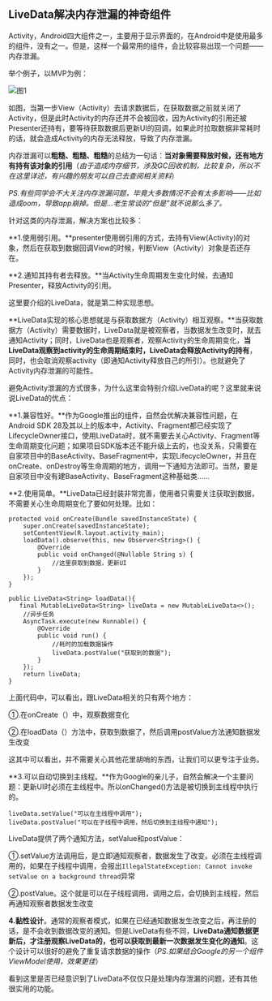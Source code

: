 ## LiveData解决内存泄漏的神奇组件

Activity，Android四大组件之一，主要用于显示界面的，在Android中是使用最多的组件，没有之一。但是，这样一个最常用的组件，会比较容易出现一个问题——内存泄漏。

举个例子，以MVP为例：

![图1](E:\doc\MarkDown\LiveData1.png)

如图，当第一步View（Activity）去请求数据后，在获取数据之前就关闭了Activity，但是此时Activity的内存还并不会被回收，因为Activity的引用还被Presenter还持有，要等待获取数据后更新UI的回调，如果此时拉取数据非常耗时的话，就会造成Activity的内存无法释放，导致了内存泄漏。

内存泄漏可以**粗糙、粗糙、粗糙**的总结为一句话：**当对象需要释放时候，还有地方有持有该对象的引用**（*由于造成内存细节，涉及GC回收机制，比较复杂，所以不在这里详述，有兴趣的朋友可以自己去查阅相关资料*）

*PS.有些同学会不大关注内存泄漏问题，毕竟大多数情况不会有太多影响——比如造成oom，导致app崩掉。但是...老生常谈的“但是”就不说那么多了。*

针对这类的内存泄漏，解决方案也比较多：

**1.使用弱引用。**presenter使用弱引用的方式，去持有View(Activity)的对象，然后在获取到数据回调View的时候，判断View（Activity）对象是否还存在。

**2.通知其持有者去释放。**当Activity生命周期发生变化时候，去通知Presenter，释放Activity的引用。

这里要介绍的LiveData，就是第二种实现思想。

**LiveData实现的核心思想就是与获取数据方（Activity）相互观察。**当获取数据方（Activity）需要数据时，LiveData就是被观察者，当数据发生改变时，就去通知Activity；同时，LiveData也是观察者，观察Activity的生命周期变化，**当LiveData观察到activity的生命周期结束时，LiveData会释放Activity的持有**，同时，也会取消观察activity（即通知Activity释放自己的所引）。也就避免了Activity内存泄漏的可能性。

避免Activity泄漏的方式很多，为什么这里会特别介绍LiveData的呢？这里就来说说LiveData的优点：

**1.兼容性好。**作为Google推出的组件，自然会优解决兼容性问题，在Android SDK 28及其以上的版本中，Activity、Fragment都已经实现了LifecycleOwner接口，使用LiveData时，就不需要去关心Activity、Fragment等生命周期变化问题；如果项目SDK版本还不能升级上去的，也没关系，只需要在自家项目中的BaseActivity、BaseFragment中，实现LifecycleOwner，并且在onCreate、onDestroy等生命周期的地方，调用一下通知方法即可。当然，要是自家项目中没有建BaseActivity、BaseFragment这种基础类......

**2.使用简单。**LiveData已经封装非常完善，使用者只需要关注获取到数据，不需要关心生命周期变化了要如何处理。比如：

```
protected void onCreate(Bundle savedInstanceState) {
    super.onCreate(savedInstanceState);
    setContentView(R.layout.activity_main);
    loadData().observe(this, new Observer<String>() {
        @Override
        public void onChanged(@Nullable String s) {
            //这里获取到数据，更新UI
        }
    });
}

public LiveData<String> loadData(){
   final MutableLiveData<String> liveData = new MutableLiveData<>();
    //异步任务
    AsyncTask.execute(new Runnable() {
        @Override
        public void run() {
            //耗时的加载数据操作
            liveData.postValue("获取到的数据");
        }
    });
    return liveData;
}
```

上面代码中，可以看出，跟LiveData相关的只有两个地方：

①.在onCreate（）中，观察数据变化

②.在loadData（）方法中，获取到数据了，然后调用postValue方法通知数据发生改变

这其中可以看出，并不需要关心其他花里胡哨的东西，让我们可以更专注于业务。

**3.可以自动切换到主线程。**作为Google的亲儿子，自然会解决一个主要问题：更新UI时必须在主线程中。所以onChanged()方法是被切换到主线程中执行的。

```
liveData.setValue("可以在主线程中调用");
liveData.postValue("可以在子线程中调用，然后切换到主线程中通知");
```

LiveData提供了两个通知方法，setValue和postValue：

①.setValue方法调用后，是立即通知观察者，数据发生了改变。必须在主线程调用的，如果在子线程中调用，会报出`IllegalStateException: Cannot invoke setValue on a background thread`异常

②.postValue。这个就是可以在子线程调用，调用之后，会切换到主线程，然后再通知观察者数据发生改变

**4.黏性设计**。通常的观察者模式，如果在已经通知数据发生改变之后，再注册的话，是不会收到数据改变的通知。但是LiveData有些不同，**LiveData通知数据更新后，才注册观察LiveData的，也可以获取到最新一次数据发生变化的通知**。这个设计可以很好的避免了重复请求数据的操作（*PS.如果结合Google的另一个组件ViewModel使用，效果更佳*）

看到这里是否已经意识到了LiveData不仅仅只是处理内存泄漏的问题，还有其他很实用的功能。

